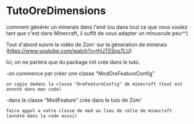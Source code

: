# TutoOreDimensions
comment générer un minerais dans l'end (ou dans tout ce que vous voulez tant que c'est dans Minecraft, il suffit de vous adapter un minuscule peu^^)

Tout d'abord suivre la vidéo de Zom' sur la géneration de minerais (https://www.youtube.com/watch?v=tHJTESns7LU)

Ici, on ne parlera que du package init crée dans le tuto.

-on commence par créer une classe "ModOreFeatureConfig"

	on copie dedans la classe "OreFeatureConfig" de minecraft (tout est annoté dans mon code)

-dans la classe "ModFeature" crée dans le tuto de Zom'

	faire appel a votre classe de mod au lieu de celle de minecraft (annoté dans la code aussi)
